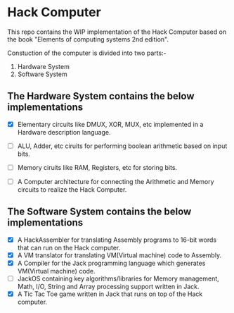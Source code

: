 # Hack Computer

This repo contains the WIP implementation of the Hack Computer based on the book "Elements of computing systems 2nd edition".

Constuction of the computer is divided into two parts:-
1. Hardware System
2. Software System

## The Hardware System contains the below implementations
- [x] Elementary circuits like DMUX, XOR, MUX, etc implemented in a Hardware description language.
- [ ] ALU, Adder, etc ciruits for performing boolean arithmetic based on input bits.
- [ ] Memory ciruits like RAM, Registers, etc for storing bits.
- [ ] A Computer architecture for connecting the Arithmetic and Memory circuits to realize the Hack Computer.


## The Software System contains the below implementations

- [x] A HackAssembler for translating Assembly programs to 16-bit words that can run on the Hack computer.
- [x] A VM translator for translating VM(Virtual machine) code to Assembly.
- [x] A Compiler for the Jack programming language which generates VM(Virtual machine) code.
- [ ] JackOS containing key algorithms/libraries for Memory management, Math, I/O, String and Array processing support written in Jack.
- [x] A Tic Tac Toe game written in Jack that runs on top of the Hack computer. 